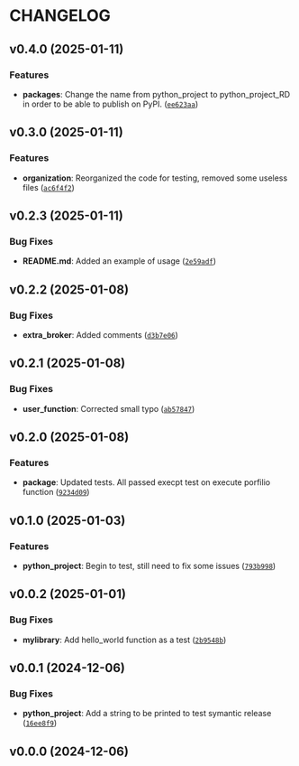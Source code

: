# CHANGELOG


## v0.4.0 (2025-01-11)

### Features

- **packages**: Change the name from python_project to python_project_RD in order to be able to
  publish on PyPI.
  ([`ee623aa`](https://github.com/Rosalie-code/python_project/commit/ee623aad0c37ba53057bc8c456ef09ca93a40422))


## v0.3.0 (2025-01-11)

### Features

- **organization**: Reorganized the code for testing, removed some useless files
  ([`ac6f4f2`](https://github.com/Rosalie-code/python_project/commit/ac6f4f2d766ea474d075a4b851d5d3ad7a4bcbcb))


## v0.2.3 (2025-01-11)

### Bug Fixes

- **README.md**: Added an example of usage
  ([`2e59adf`](https://github.com/Rosalie-code/python_project/commit/2e59adf3834b5cd96bf8794f2707c844e2f4fa97))


## v0.2.2 (2025-01-08)

### Bug Fixes

- **extra_broker**: Added comments
  ([`d3b7e06`](https://github.com/Rosalie-code/python_project/commit/d3b7e0666377075e5150ec3efbaa5918eb24eb4e))


## v0.2.1 (2025-01-08)

### Bug Fixes

- **user_function**: Corrected small typo
  ([`ab57847`](https://github.com/Rosalie-code/python_project/commit/ab57847daa2b27f31ff7c65233bec7c2975c8c3c))


## v0.2.0 (2025-01-08)

### Features

- **package**: Updated tests. All passed execpt test on execute porfilio function
  ([`9234d09`](https://github.com/Rosalie-code/python_project/commit/9234d097d1b05a1985aee2eb24c6a8426c80018b))


## v0.1.0 (2025-01-03)

### Features

- **python_project**: Begin to test, still need to fix some issues
  ([`793b998`](https://github.com/Rosalie-code/python_project/commit/793b998f3d552077bac4113897106144d969da07))


## v0.0.2 (2025-01-01)

### Bug Fixes

- **mylibrary**: Add hello_world function as a test
  ([`2b9548b`](https://github.com/Rosalie-code/python_project/commit/2b9548b7288ff1c5496ba3524a6edc517eb27e0f))


## v0.0.1 (2024-12-06)

### Bug Fixes

- **python_project**: Add a string to be printed to test symantic release
  ([`16ee8f9`](https://github.com/Rosalie-code/python_project/commit/16ee8f9ae4ead67513485bd82c4d0270350cba46))


## v0.0.0 (2024-12-06)
